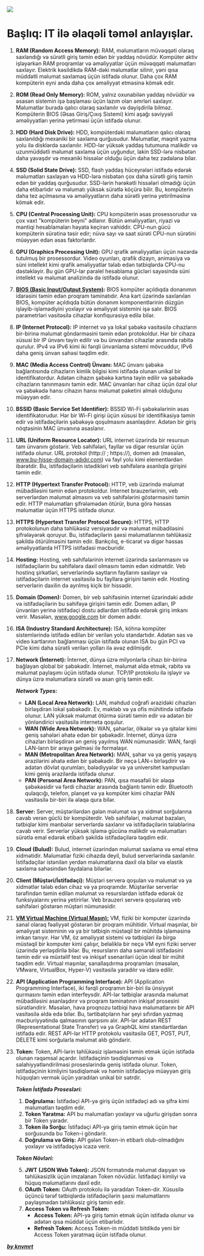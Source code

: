 ![](https://i.imgur.com/2A8ycxm.png)

# Başlıq: IT ilə əlaqəli təməl anlayışlar.

1. **RAM (Random Access Memory):** RAM, məlumatların müvəqqəti olaraq saxlandığı və sürətli giriş təmin edən bir yaddaş növüdür. Kompüter aktiv işləyərkən RAM proqramlar və əməliyyatlar üçün müvəqqəti məlumatları saxlayır. Elektrik kəsildikdə RAM-dəki məlumatlar silinir, yəni qısa müddətli məlumat saxlamaq üçün istifadə olunur. Daha çox RAM kompüterin eyni anda daha çox əməliyyat etməsinə kömək edir.
   
2. **ROM (Read Only Memory):** ROM, yalnız oxunabilən yaddaş növüdür və əsasən sistemin işə başlaması üçün lazım olan əmrləri saxlayır. Məlumatlar burada qalıcı olaraq saxlanılır və dəyişdirilə bilməz. Kompüterin BIOS (Əsas Giriş/Çıxış Sistemi) kimi aşağı səviyyəli əməliyyatları yerinə yetirməsi üçün istifadə olunur.
   
3. **HDD (Hard Disk Drive):** HDD, kompüterdəki məlumatların qalıcı olaraq saxlanıldığı mexaniki bir saxlama qurğusudur. Məlumatlar, maqnit yazma yolu ilə disklərdə saxlanılır. HDD-lər yüksək yaddaş tutumuna malikdir və uzunmüddətli məlumat saxlama üçün uyğundur, lakin SSD-lərə nisbətən daha yavaşdır və mexaniki hissələr olduğu üçün daha tez zədələnə bilər.
   
4. **SSD (Solid State Drive):** SSD, flash yaddaş hüceyrələri istifadə edərək məlumatları saxlayan və HDD-lərə nisbətən çox daha sürətli giriş təmin edən bir yaddaş qurğusudur. SSD-lərin hərəkətli hissələri olmadığı üçün daha etibarlıdır və məlumatı yüksək sürətlə köçürə bilir. Bu, kompüterin daha tez açılmasına və əməliyyatların daha sürətli yerinə yetirilməsinə kömək edir.
   
5. **CPU (Central Processing Unit):** CPU kompüterin əsas prosessorudur və çox vaxt "kompüterin beyni" adlanır. Bütün əməliyyatları, riyazi və məntiqi hesablamaları həyata keçirən vahiddir. CPU-nun gücü kompüterin sürətinə təsir edir; nüvə sayı və saat sürəti CPU-nun sürətini müəyyən edən əsas faktorlardır.
   
6. **GPU (Graphics Processing Unit):** GPU qrafik əməliyyatları üçün nəzərdə tutulmuş bir prosessordur. Video oyunları, qrafik dizayn, animasiya və süni intellekt kimi qrafik əməliyyatlar tələb edən tətbiqlərdə CPU-nu dəstəkləyir. Bu gün GPU-lar paralel hesablama gücləri sayəsində süni intellekt və məlumat analizində də istifadə olunur.
   
7. **[**BIOS (Basic Input/Output System)**](https://github.com/knvmrt/my-developedia-azerbaijan/blob/master/Docs/POST-11.md):** BIOS kompüter açıldıqda donanımın idarəsini təmin edən proqram təminatıdır. Ana kart üzərində saxlanılan BIOS, kompüter açıldıqda bütün donanım komponentlərinin düzgün işləyib-işləmədiyini yoxlayır və əməliyyat sistemini işə salır. BIOS parametrləri vasitəsilə cihazlar konfiqurasiya edilə bilər.
   
8. **IP (Internet Protocol):** IP internet və ya lokal şəbəkə vasitəsilə cihazların bir-birinə məlumat göndərməsini təmin edən protokoldur. Hər bir cihaza xüsusi bir IP ünvanı təyin edilir və bu ünvandan cihazlar arasında rabitə qurulur. IPv4 və IPv6 kimi iki fərqli ünvanlama sistemi mövcuddur, IPv6 daha geniş ünvan sahəsi təqdim edir.
   
9.  **MAC (Media Access Control) Ünvanı:** MAC ünvanı şəbəkə bağlantısında cihazların kimlik bilgisi kimi istifadə olunan unikal bir identifikatordur. Adətən cihazın şəbəkə kartına təyin edilir və şəbəkədə cihazların tanınmasını təmin edir. MAC ünvanları hər cihaz üçün özəl olur və şəbəkədə hansı cihazın hansı məlumat paketini almalı olduğunu müəyyən edir.
    
10. **BSSID (Basic Service Set Identifier):** BSSID Wi-Fi şəbəkələrinin əsas identifikatorudur. Hər bir Wi-Fi girişi üçün xüsusi bir identifikasiya təmin edir və istifadəçilərin şəbəkəyə qoşulmasını asanlaşdırır. Adətən bir giriş nöqtəsinin MAC ünvanına əsaslanır.
    
11. **URL (Uniform Resource Locator):** URL internet üzərində bir resursun tam ünvanını göstərir. Veb səhifələri, fayllar və digər resurslar üçün istifadə olunur. URL protokol (http:// ; https://), domen adı (məsələn, www.bu-hisse-domain-adıdır.com) və fayl yolu kimi elementlərdən ibarətdir. Bu, istifadəçilərin istədikləri veb səhifələrə asanlıqla girişini təmin edir.
    
12. **HTTP (Hypertext Transfer Protocol):** HTTP, veb üzərində məlumat mübadiləsini təmin edən protokoldur. İnternet brauzerlərinin, veb serverlərdən məlumat almasını və veb səhifələrini göstərməsini təmin edir. HTTP məlumatları şifrələmədən ötürür, buna görə həssas məlumatlar üçün HTTPS istifadə olunur.
    
13. **HTTPS (Hypertext Transfer Protocol Secure):** HTTPS, HTTP protokolunun daha təhlükəsiz versiyasıdır və məlumat mübadiləsini şifrələyərək qoruyur. Bu, istifadəçilərin şəxsi məlumatlarının təhlükəsiz şəkildə ötürülməsini təmin edir. Bankçılıq, e-ticarət və digər həssas əməliyyatlarda HTTPS istifadəsi məcburidir.

14. **Hosting:** Hosting, veb səhifələrinin internet üzərində saxlanmasını və istifadəçilərin bu səhifələrə daxil olmasını təmin edən xidmətdir. Veb hostinq şirkətləri, serverlərində saytların fayllarını saxlayır və istifadəçilərin internet vasitəsilə bu fayllara girişini təmin edir. Hosting serverlərin daxilin də ayrılmış kiçik bir hissədir.
    
15. **Domain (Domen):** Domen, bir veb səhifəsinin internet üzərindəki adıdır və istifadəçilərin bu səhifəyə girişini təmin edir. Domen adları, IP ünvanları yerinə istifadəçi dostu adlardan istifadə edərək giriş imkanı verir. Məsələn, www.google.com bir domen adıdır.
    
16. **ISA (Industry Standard Architecture):** ISA, köhnə kompüter sistemlərində istifadə edilən bir verilən yolu standartıdır. Adətən səs və video kartlarının bağlanması üçün istifadə olunan ISA bu gün PCI və PCIe kimi daha sürətli verilən yolları ilə əvəz edilmişdir.
    
17. **Network (İnternet):** İnternet, dünya üzrə milyonlarla cihazı bir-birinə bağlayan qlobal bir şəbəkədir. İnternet, məlumat əldə etmək, rabitə və məlumat paylaşımı üçün istifadə olunur. TCP/IP protokolu ilə işləyir və dünya üzrə məlumatlara sürətli və asan giriş təmin edir.

    ***Network Types:***

    - **LAN (Local Area Network):** LAN, məhdud coğrafi ərazidəki cihazları birləşdirən lokal şəbəkədir. Ev, məktəb və ya ofis mühitində istifadə olunur. LAN yüksək məlumat ötürmə sürəti təmin edir və adətən bir yönləndirici vasitəsilə interneta qoşulur.
    - **WAN (Wide Area Network):** WAN, şəhərlər, ölkələr və ya qitələr kimi geniş sahələri əhatə edən bir şəbəkədir. İnternet, dünya üzrə cihazları birləşdirən ən geniş yayılmış WAN nümunəsidir. WAN, fərqli LAN-ların bir araya gəlməsi ilə formalaşır.
    - **MAN (Metropolitan Area Network):** MAN, şəhər və ya geniş yaşayış ərazilərini əhatə edən bir şəbəkədir. Bir neçə LAN-ı birləşdirir və adətən dövlət qurumları, bələdiyyələr və ya universitet kampusları kimi geniş ərazilərdə istifadə olunur.
    - **PAN (Personal Area Network):** PAN, qısa məsafəli bir əlaqə şəbəkəsidir və fərdi cihazlar arasında bağlantı təmin edir. Bluetooth qulaqcığı, telefon, planşet və ya kompüter kimi cihazlar PAN vasitəsilə bir-biri ilə əlaqə qura bilər.
    
18. **Server:** Server, müştərilərdən gələn məlumat və ya xidmət sorğularına cavab verən güclü bir kompüterdir. Veb səhifələri, məlumat bazaları, tətbiqlər kimi mənbələr serverlərdə saxlanır və istifadəçilərin tələblərinə cavab verir. Serverlər yüksək işləmə gücünə malikdir və məlumatları sürətlə emal edərək etibarlı şəkildə istifadəçilərə təqdim edir.
    
19. **Cloud (Bulud):** Bulud, internet üzərindən məlumat saxlama və emal etmə xidmətidir. Məlumatlar fiziki cihazda deyil, bulud serverlərində saxlanılır. İstifadəçilər istənilən yerdən məlumatlarına daxil ola bilər və elastik saxlama sahəsindən faydalana bilərlər.
    
20. **Client (Müştəri/İstifadəçi):** Müştəri serverə qoşulan və məlumat və ya xidmətlər tələb edən cihaz və ya proqramdır. Müştərilər serverlər tərəfindən təmin edilən məlumat və resurslardan istifadə edərək öz funksiyalarını yerinə yetirirlər. Veb brauzeri serverə qoşularaq veb səhifələri göstərən müştəri nümunəsidir.
    
21. **[**VM Virtual Machine (Virtual Maşın):**](https://github.com/knvmrt/my-developedia-azerbaijan/blob/master/Docs/POST-10.md)** VM, fiziki bir komputer üzərində sanal olaraq fəaliyyət göstərən bir proqram mühitidir. Virtual maşınlar, bir əməliyyat sisteminin və ya bir tətbiqin müstəqil bir mühitdə işləməsinə imkan tanıyır. Hər VM, öz əməliyyat sistemi və tətbiqləri ilə birgə müstəqil bir komputer kimi çalışır, beləliklə bir neçə VM eyni fiziki server üzərində yerləşdirilə bilər. Bu, resursların daha səmərəli istifadəsini təmin edir və müxtəlif test və inkişaf ssenariləri üçün ideal bir mühit təqdim edir. Virtual maşınlar, sanallaşdırma proqramları (məsələn, VMware, VirtualBox, Hyper-V) vasitəsilə yaradılır və idarə edilir.

22. **API (Application Programming Interface):** API (Application Programming Interface), iki fərqli proqramın bir-biri ilə ünsiyyət qurmasını təmin edən interfeysdir. API-lər tətbiqlər arasında məlumat mübadiləsini asanlaşdırır və proqram təminatının inkişaf prosesini sürətləndirir. Məsələn, hava proqnozu tətbiqi hava məlumatlarını bir API vasitəsilə əldə edə bilər. Bu, tərtibatçıların hər şeyi sıfırdan yazmaq məcburiyyətində qalmasının qarşısını alır.
API-lər adətən REST (Representational State Transfer) və ya GraphQL kimi standartlardan istifadə edir. REST API-lər HTTP protokolu vasitəsilə GET, POST, PUT, DELETE kimi sorğularla məlumat alıb göndərir.

1.  **Token:** Token, API-lərin təhlükəsiz işləməsini təmin etmək üçün istifadə olunan rəqəmsal açardır. İstifadəçinin təsdiqlənməsi və səlahiyyətləndirilməsi proseslərində geniş istifadə olunur. Token, istifadəçinin kimliyini təsdiqləmək və həmin istifadəçiyə müəyyən giriş hüquqları vermək üçün yaradılan unikal bir sətrdir.
    
    ***Token İstifadə Prosesləri:***

    1. **Doğrulama:** İstifadəçi API-yə giriş üçün istifadəçi adı və şifrə kimi məlumatları təqdim edir.
    2. **Token Yaratma:** API bu məlumatları yoxlayır və uğurlu girişdən sonra bir Token yaradır.
    3. **Token ilə Sorğu:** İstifadəçi API-yə giriş təmin etmək üçün hər sorğusunda bu Token-i göndərir.
    4. **Doğrulama və Giriş:** API gələn Token-in etibarlı olub-olmadığını yoxlayır və istifadəçiyə icazə verir.
    
    ***Token Növləri:***

    5. **JWT (JSON Web Token):** JSON formatında məlumat daşıyan və təhlükəsizlik üçün imzalanan Token növüdür. İstifadəçi kimliyi və hüquq məlumatlarını daxil edir.
    6. **OAuth Token:** OAuth protokolu ilə yaradılan Token-dir. Xüsusilə üçüncü tərəf tətbiqlərdə istifadəçilərin şəxsi məlumatlarını paylaşmadan təhlükəsiz giriş təmin edir.
    7. **Access Token və Refresh Token:** 
        - **Access Token:** API-yə giriş təmin etmək üçün istifadə olunur və adətən qısa müddət üçün etibarlıdır.
        - **Refresh Token:** Access Token-in müddəti bitdikdə yeni bir Access Token yaratmaq üçün istifadə olunur.

[**_by knvmrt_**](https://github.com/knvmrt)